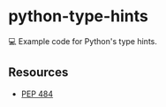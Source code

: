 # python-type-hints

💻 Example code for Python's type hints.

## Resources

- [PEP 484][pep484]

[pep484]: https://www.python.org/dev/peps/pep-0484/

